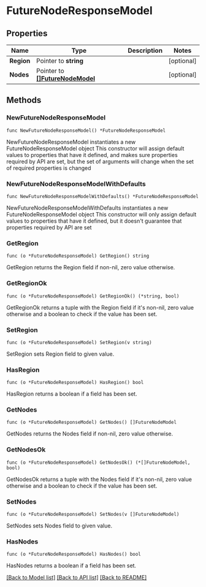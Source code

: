 # FutureNodeResponseModel

## Properties

Name | Type | Description | Notes
------------ | ------------- | ------------- | -------------
**Region** | Pointer to **string** |  | [optional] 
**Nodes** | Pointer to [**[]FutureNodeModel**](FutureNodeModel.md) |  | [optional] 

## Methods

### NewFutureNodeResponseModel

`func NewFutureNodeResponseModel() *FutureNodeResponseModel`

NewFutureNodeResponseModel instantiates a new FutureNodeResponseModel object
This constructor will assign default values to properties that have it defined,
and makes sure properties required by API are set, but the set of arguments
will change when the set of required properties is changed

### NewFutureNodeResponseModelWithDefaults

`func NewFutureNodeResponseModelWithDefaults() *FutureNodeResponseModel`

NewFutureNodeResponseModelWithDefaults instantiates a new FutureNodeResponseModel object
This constructor will only assign default values to properties that have it defined,
but it doesn't guarantee that properties required by API are set

### GetRegion

`func (o *FutureNodeResponseModel) GetRegion() string`

GetRegion returns the Region field if non-nil, zero value otherwise.

### GetRegionOk

`func (o *FutureNodeResponseModel) GetRegionOk() (*string, bool)`

GetRegionOk returns a tuple with the Region field if it's non-nil, zero value otherwise
and a boolean to check if the value has been set.

### SetRegion

`func (o *FutureNodeResponseModel) SetRegion(v string)`

SetRegion sets Region field to given value.

### HasRegion

`func (o *FutureNodeResponseModel) HasRegion() bool`

HasRegion returns a boolean if a field has been set.

### GetNodes

`func (o *FutureNodeResponseModel) GetNodes() []FutureNodeModel`

GetNodes returns the Nodes field if non-nil, zero value otherwise.

### GetNodesOk

`func (o *FutureNodeResponseModel) GetNodesOk() (*[]FutureNodeModel, bool)`

GetNodesOk returns a tuple with the Nodes field if it's non-nil, zero value otherwise
and a boolean to check if the value has been set.

### SetNodes

`func (o *FutureNodeResponseModel) SetNodes(v []FutureNodeModel)`

SetNodes sets Nodes field to given value.

### HasNodes

`func (o *FutureNodeResponseModel) HasNodes() bool`

HasNodes returns a boolean if a field has been set.


[[Back to Model list]](../README.md#documentation-for-models) [[Back to API list]](../README.md#documentation-for-api-endpoints) [[Back to README]](../README.md)


